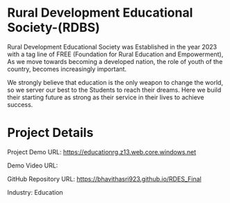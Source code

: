 # Rural Development Educational Society-(RDBS)
Rural Development Educational Society was Established in the year 2023 with a tag line of FREE (Foundation for Rural Education and Empowerment), As we move towards becoming a developed nation, the role of youth of the country, becomes increasingly important.

We strongly believe that education is the only weapon to change the world, so we server our best to the Students to reach their dreams. Here we build their starting future as strong as their service in their lives to achieve success.

# Project Details
Project Demo URL: https://educationrg.z13.web.core.windows.net

Demo Video URL: 

GitHub Repository URL: https://bhavithasri923.github.io/RDES_Final

Industry: Education
